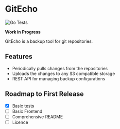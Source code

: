 # GitEcho

![Go Tests](https://github.com/LordMathis/GitEcho/actions/workflows/go.yml/badge.svg)

**Work in Progress**

GitEcho is a backup tool for git repositories.

## Features

- Periodically pulls changes from the repositories
- Uploads the changes to any S3 compatible storage
- REST API for managing backup configurations

## Roadmap to First Release

- [x] Basic tests
- [ ] Basic Frontend
- [ ] Comprehensive README
- [ ] Licence
